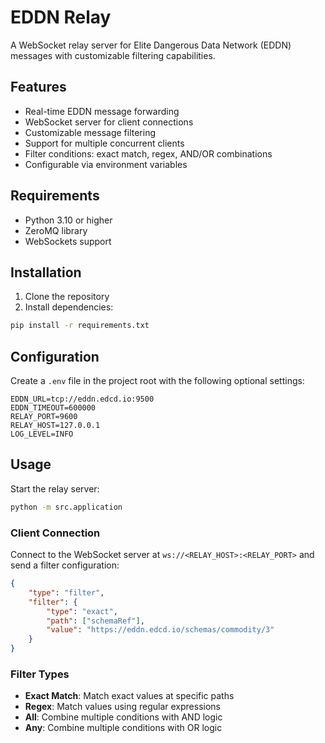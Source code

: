 # EDDN Relay

A WebSocket relay server for Elite Dangerous Data Network (EDDN) messages with customizable filtering capabilities.

## Features

- Real-time EDDN message forwarding
- WebSocket server for client connections
- Customizable message filtering
- Support for multiple concurrent clients
- Filter conditions: exact match, regex, AND/OR combinations
- Configurable via environment variables

## Requirements

- Python 3.10 or higher
- ZeroMQ library
- WebSockets support

## Installation

1. Clone the repository
2. Install dependencies:
```bash
pip install -r requirements.txt
```

## Configuration

Create a `.env` file in the project root with the following optional settings:

```env
EDDN_URL=tcp://eddn.edcd.io:9500
EDDN_TIMEOUT=600000
RELAY_PORT=9600
RELAY_HOST=127.0.0.1
LOG_LEVEL=INFO
```

## Usage

Start the relay server:

```bash
python -m src.application
```

### Client Connection

Connect to the WebSocket server at `ws://<RELAY_HOST>:<RELAY_PORT>` and send a filter configuration:

```json
{
    "type": "filter",
    "filter": {
        "type": "exact",
        "path": ["schemaRef"],
        "value": "https://eddn.edcd.io/schemas/commodity/3"
    }
}
```

### Filter Types

- **Exact Match**: Match exact values at specific paths
- **Regex**: Match values using regular expressions
- **All**: Combine multiple conditions with AND logic
- **Any**: Combine multiple conditions with OR logic